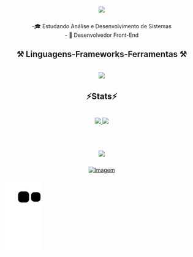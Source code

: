 <h1 align="center">
<img src="https://readme-typing-svg.herokuapp.com/?font=Righteous&size=35&center=true&vCenter=true&width=500&height=70&duration=4000&lines=olá!+👋;+me+chamo+Sidney!;&color=FFFFFF" />
</h1>

<div  align="center" >
-🎓 Estudando Análise e Desenvolvimento de Sistemas
  <br>
- 💼 Desenvolvedor Front-End
  <br>
</div>

<h2 align="center" >⚒️ Linguagens-Frameworks-Ferramentas ⚒️</h2>
<br>
<div align="center" >
  <img src="https://skillicons.dev/icons?i=html,css,javascript,vscode,github" />
</div>

<h2 align="center" >⚡Stats⚡</h2>
<br>
<div align="center">
  <a href="https://github.com/sidneyjrsilva">
  <img height="160em" src="https://github-readme-stats.vercel.app/api?username=sidneyjrsilva&show_icons=true&theme=dark&include_all_commits=true&count_private=true"/>
  <img height="160em" src="https://github-readme-stats.vercel.app/api/top-langs/?username=sidneyjrsilva&layout=compact&langs_count=7&theme=dark"/>
</div>
<br>
<h1 align="center">
<img src="https://readme-typing-svg.herokuapp.com/?font=Righteous&size=35&center=true&vCenter=true&width=500&height=70&duration=4000&lines=obrigado+pela+atenção!;&color=FFFFFF" />
</h1>

<!-- GIF -->
<div align="center">
  <img src="https://github.com/VariableBee/VariableBee/assets/77739311/4e9f41af-6b57-49a7-b15a-74322e96b4d7" alt="Imagem">
</div>



![Snake animation](https://github.com/sidneyjrsilva/sidneyjrsilva/blob/output/github-contribution-grid-snake.svg)
